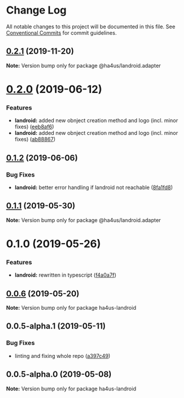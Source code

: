# Change Log

All notable changes to this project will be documented in this file.
See [Conventional Commits](https://conventionalcommits.org) for commit guidelines.

## [0.2.1](https://github.com/ha4us/ha4us/compare/@ha4us/landroid.adapter@0.2.0...@ha4us/landroid.adapter@0.2.1) (2019-11-20)

**Note:** Version bump only for package @ha4us/landroid.adapter





# [0.2.0](https://github.com/ha4us/ha4us/compare/@ha4us/landroid.adapter@0.1.2...@ha4us/landroid.adapter@0.2.0) (2019-06-12)


### Features

* **landroid:** added new obnject creation method and logo (incl. minor fixes) ([eeb8af6](https://github.com/ha4us/ha4us/commit/eeb8af6))
* **landroid:** added new obnject creation method and logo (incl. minor fixes) ([ab88867](https://github.com/ha4us/ha4us/commit/ab88867))





## [0.1.2](https://github.com/ha4us/ha4us/compare/@ha4us/landroid.adapter@0.1.1...@ha4us/landroid.adapter@0.1.2) (2019-06-06)


### Bug Fixes

* **landroid:** better error handling if landroid not reachable ([8fa1fd8](https://github.com/ha4us/ha4us/commit/8fa1fd8))





## [0.1.1](https://github.com/ha4us/ha4us/compare/@ha4us/landroid.adapter@0.1.0...@ha4us/landroid.adapter@0.1.1) (2019-05-30)

**Note:** Version bump only for package @ha4us/landroid.adapter





# 0.1.0 (2019-05-26)


### Features

* **landroid:** rewritten in typescript ([f4a0a7f](https://github.com/ha4us/ha4us/commit/f4a0a7f))





## [0.0.6](https://github.com/ha4us/ha4us/compare/ha4us-landroid@0.0.5-alpha.1...ha4us-landroid@0.0.6) (2019-05-20)

**Note:** Version bump only for package ha4us-landroid





## 0.0.5-alpha.1 (2019-05-11)


### Bug Fixes

* linting and fixing whole repo ([a397c49](https://github.com/ha4us/ha4us/commit/a397c49))





## 0.0.5-alpha.0 (2019-05-08)

**Note:** Version bump only for package ha4us-landroid
